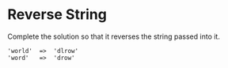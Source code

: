 # Reverse String

Complete the solution so that it reverses the string passed into it.

```
'world'  =>  'dlrow'
'word'   =>  'drow'
```